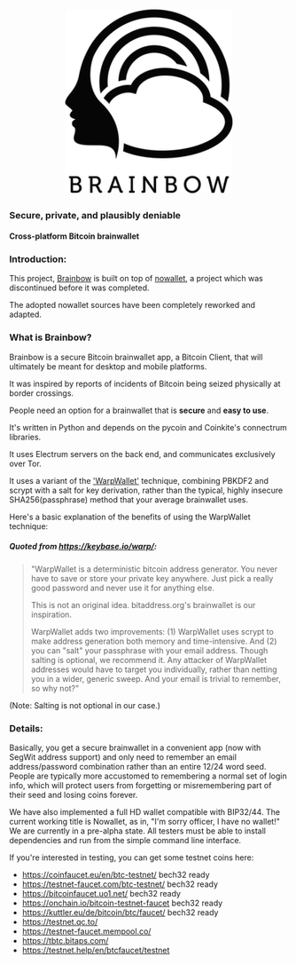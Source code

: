 
<h1 align=center>
<img src="Logo/horizontal.png" alt="Nowallet" width=60%>
</h1>

### Secure, private, and plausibly deniable
#### Cross-platform Bitcoin brainwallet

### Introduction:

This project, [Brainbow](https://github.com/Bitcoin-Brainbow/Brainbow/) is built on top of [nowallet](https://github.com/metamarcdw/nowallet), a project which was discontinued before it was completed.

The adopted nowallet sources have been completely reworked and adapted.


### What is Brainbow? ###

Brainbow is a secure Bitcoin brainwallet app, a Bitcoin Client, that will ultimately be meant for desktop and mobile platforms.

It was inspired by reports of incidents of Bitcoin being seized physically at border crossings.

People need an option for a brainwallet that is **secure** and **easy to use**.

It's written in Python and depends on the pycoin and Coinkite's connectrum libraries.

It uses Electrum servers on the back end, and communicates exclusively over Tor.

It uses a variant of the ['WarpWallet'](https://keybase.io/warp/) technique, combining PBKDF2 and scrypt with a salt for key derivation, rather than the typical, highly insecure SHA256(passphrase) method that your average brainwallet uses.

Here's a basic explanation of the benefits of using the WarpWallet technique:


##### Quoted from https://keybase.io/warp/:
>"WarpWallet is a deterministic bitcoin address generator. You never have
>to save or store your private key anywhere. Just pick a really good
>password  and never use it for anything else.
>
>This is not an original idea. bitaddress.org's brainwallet is our
>inspiration.
>
>WarpWallet adds two improvements: (1) WarpWallet uses scrypt to make
>address generation both memory and time-intensive. And (2) you can "salt"
>your passphrase with your email address. Though salting is optional, we
>recommend it. Any attacker of WarpWallet addresses would have to target
>you individually, rather than netting you in a wider, generic sweep. And
>your email is trivial to remember, so why not?"

(Note: Salting is not optional in our case.)

### Details:
Basically, you get a secure brainwallet in a convenient app (now with
SegWit address support) and only need to remember an email address/password
combination rather than an entire 12/24 word seed. People are typically
more accustomed to remembering a normal set of login info, which will
protect users from forgetting or misremembering part of their seed and
losing coins forever.

We have also implemented a full HD wallet compatible with BIP32/44. The
current working title is Nowallet, as in, "I'm sorry officer, I have no
wallet!"  We are currently in a pre-alpha state. All testers must be
able to install dependencies and run from the simple command line interface.

If you're interested in testing, you can get some testnet coins here:
* https://coinfaucet.eu/en/btc-testnet/ bech32 ready
* https://testnet-faucet.com/btc-testnet/ bech32 ready
* https://bitcoinfaucet.uo1.net/ bech32 ready
* https://onchain.io/bitcoin-testnet-faucet bech32 ready
* https://kuttler.eu/de/bitcoin/btc/faucet/ bech32 ready
* https://testnet.qc.to/
* https://testnet-faucet.mempool.co/
* https://tbtc.bitaps.com/
* https://testnet.help/en/btcfaucet/testnet
<!--
### SCREENSHOTS:
![Login](https://github.com/metamarcdw/nowallet/blob/master/screens/Screenshot_login.png)
![Balance](https://github.com/metamarcdw/nowallet/blob/master/screens/Screenshot_balance.png)
![Send](https://github.com/metamarcdw/nowallet/blob/master/screens/Screenshot_send.png)
![Recieve](https://github.com/metamarcdw/nowallet/blob/master/screens/Screenshot_recieve.png)

### REQUIREMENTS:
1. Building is currently supported on Linux based systems only. (Ubuntu LTS specifically if using Kivy)
2. Install Tor for Linux using the instructions linked below:  
https://www.torproject.org/docs/debian.html.en  
(Do not use the packages in Ubuntu's universe.)

### INSTALLATION:
Install Nowallet dependencies:  
`sudo apt-get install git python3-dev python3-pip libssl-dev`

Install Kivy UI dependencies: (optional)  
`sudo apt-get install build-essential ffmpeg libsdl2-dev libsdl2-image-dev libsdl2-mixer-dev libsdl2-ttf-dev libportmidi-dev libswscale-dev libavformat-dev libavcodec-dev zlib1g-dev`

Clone the Nowallet Github repository:  
`git clone https://github.com/metamarcdw/nowallet.git`  

Create a virtualenv (using virtualenvwrapper for example):  
First install virtualenvwrapper using the instructions linked below:  
http://railslide.io/virtualenvwrapper-python3.html  
Create the virtualenv:  
`mkvirtualenv --no-site-packages -p /usr/bin/python3 nowallet`  

Make sure Pip, Virtualenv and Setuptools are updated:  
`pip install --upgrade pip virtualenv setuptools`

Install required Python libraries:  
`cd nowallet`  
`make init`  
`make install`  

Install required Kivy libraries: (optional)  
`pip install Cython==0.24`  
`make init-kivy`  
`garden install qrcode`

Install required development libraries: (optional)  
`make init-dev`

Run nowallet from the command line:  
`make go`  
OR  
`make go-spend`  
OR  
`make go-kivy`  

#### UNIT TESTING:
Run unit tests (Must install dev libs):  
`make test`  
-->
